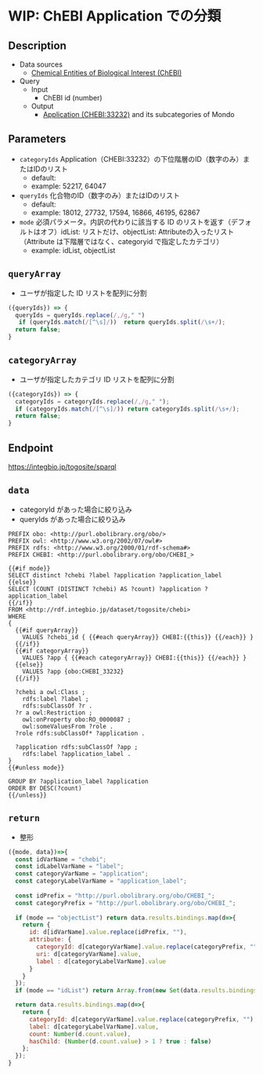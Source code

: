 # WIP: ChEBI Application での分類 

## Description

- Data sources
    -  [Chemical Entities of Biological Interest (ChEBI) ](https://www.ebi.ac.uk/chebi/) 
- Query
    - Input
        - ChEBI id (number)
    - Output
        -  [Application (CHEBI:33232)](https://www.ebi.ac.uk/chebi/searchId.do?chebiId=CHEBI:33232) and its subcategories of Mondo

## Parameters

* `categoryIds` Application（CHEBI:33232）の下位階層のID（数字のみ）またはIDのリスト
  * default:  
  * example: 52217, 64047
* `queryIds` 化合物のID（数字のみ）またはIDのリスト
  * default: 
  * example: 18012, 27732, 17594, 16866, 46195, 62867   
* `mode` 必須パラメータ。内訳の代わりに該当する ID のリストを返す（デフォルトはオフ）idList: リストだけ、objectList: Attributeの入ったリスト（Attribute は下階層ではなく、categoryid で指定したカテゴリ）
  * example: idList, objectList


## `queryArray`
- ユーザが指定した ID リストを配列に分割

```javascript
({queryIds}) => {
  queryIds = queryIds.replace(/,/g," ")
   if (queryIds.match(/[^\s]/))  return queryIds.split(/\s+/);
  return false;
}
```

## `categoryArray`
- ユーザが指定したカテゴリ ID リストを配列に分割

```javascript
({categoryIds}) => {
  categoryIds = categoryIds.replace(/,/g," ");
  if (categoryIds.match(/[^\s]/)) return categoryIds.split(/\s+/);
  return false;
}
```

## Endpoint

https://integbio.jp/togosite/sparql

## `data`
- categoryId があった場合に絞り込み
- queryIds があった場合に絞り込み
```sparql
PREFIX obo: <http://purl.obolibrary.org/obo/>
PREFIX owl: <http://www.w3.org/2002/07/owl#>
PREFIX rdfs: <http://www.w3.org/2000/01/rdf-schema#>
PREFIX CHEBI: <http://purl.obolibrary.org/obo/CHEBI_>

{{#if mode}}
SELECT distinct ?chebi ?label ?application ?application_label
{{else}}
SELECT (COUNT (DISTINCT ?chebi) AS ?count) ?application ?application_label 
{{/if}}
FROM <http://rdf.integbio.jp/dataset/togosite/chebi>
WHERE 
{
  {{#if queryArray}}
    VALUES ?chebi_id { {{#each queryArray}} CHEBI:{{this}} {{/each}} }
  {{/if}}
  {{#if categoryArray}}
    VALUES ?app { {{#each categoryArray}} CHEBI:{{this}} {{/each}} }
  {{else}}
    VALUES ?app {obo:CHEBI_33232}
  {{/if}}

  ?chebi a owl:Class ;
    rdfs:label ?label ;
    rdfs:subClassOf ?r .
  ?r a owl:Restriction ;
    owl:onProperty obo:RO_0000087 ;
    owl:someValuesFrom ?role .
  ?role rdfs:subClassOf* ?application .
  
  ?application rdfs:subClassOf ?app ;
    rdfs:label ?application_label .
}
{{#unless mode}}

GROUP BY ?application_label ?application
ORDER BY DESC(?count)
{{/unless}}

```



## `return`
- 整形
```javascript
({mode, data})=>{
  const idVarName = "chebi";
  const idLabelVarName = "label";
  const categoryVarName = "application";
  const categoryLabelVarName = "application_label";
  
  const idPrefix = "http://purl.obolibrary.org/obo/CHEBI_";
  const categoryPrefix = "http://purl.obolibrary.org/obo/CHEBI_";
  
  if (mode == "objectList") return data.results.bindings.map(d=>{
    return {
      id: d[idVarName].value.replace(idPrefix, ""), 
      attribute: {
        categoryId: d[categoryVarName].value.replace(categoryPrefix, ""), 
        uri: d[categoryVarName].value,
        label : d[categoryLabelVarName].value
      }
    }
  });
  if (mode == "idList") return Array.from(new Set(data.results.bindings.map(d=>d[idVarName].value.replace(idPrefix, "")))); // unique

  return data.results.bindings.map(d=>{ 
    return {
      categoryId: d[categoryVarName].value.replace(categoryPrefix, ""), 
      label: d[categoryLabelVarName].value,
      count: Number(d.count.value),
      hasChild: (Number(d.count.value) > 1 ? true : false)
    };
  });	
}
```